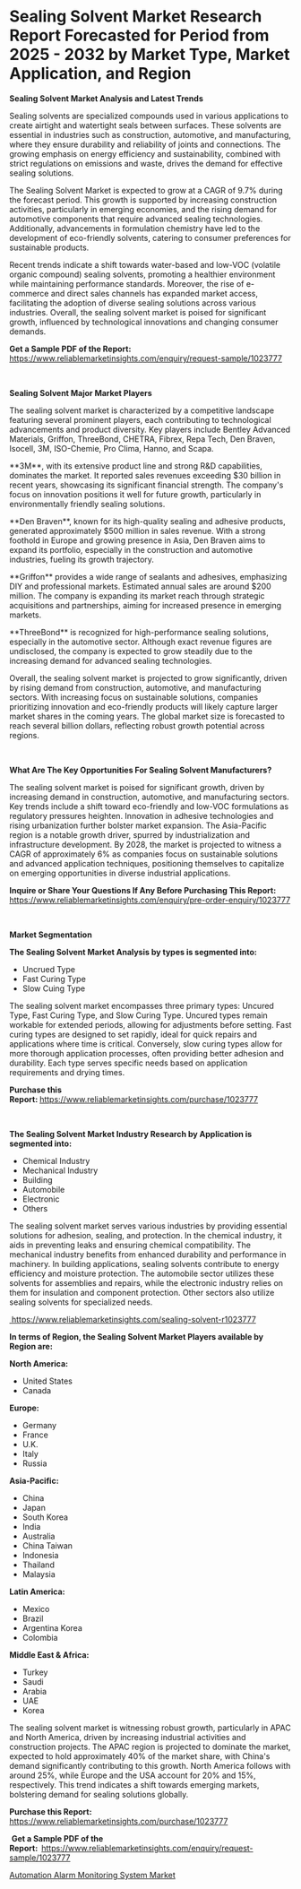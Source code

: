 <p><h1>Sealing Solvent Market Research Report Forecasted for Period from 2025 -  2032 by Market Type, Market Application, and Region</h1></p><p><strong>Sealing Solvent Market Analysis and Latest Trends</strong></p>
<p><p>Sealing solvents are specialized compounds used in various applications to create airtight and watertight seals between surfaces. These solvents are essential in industries such as construction, automotive, and manufacturing, where they ensure durability and reliability of joints and connections. The growing emphasis on energy efficiency and sustainability, combined with strict regulations on emissions and waste, drives the demand for effective sealing solutions.</p><p>The Sealing Solvent Market is expected to grow at a CAGR of 9.7% during the forecast period. This growth is supported by increasing construction activities, particularly in emerging economies, and the rising demand for automotive components that require advanced sealing technologies. Additionally, advancements in formulation chemistry have led to the development of eco-friendly solvents, catering to consumer preferences for sustainable products.</p><p>Recent trends indicate a shift towards water-based and low-VOC (volatile organic compound) sealing solvents, promoting a healthier environment while maintaining performance standards. Moreover, the rise of e-commerce and direct sales channels has expanded market access, facilitating the adoption of diverse sealing solutions across various industries. Overall, the sealing solvent market is poised for significant growth, influenced by technological innovations and changing consumer demands.</p></p>
<p><strong>Get a Sample PDF of the Report:&nbsp;</strong> <a href="https://www.reliablemarketinsights.com/enquiry/request-sample/1023777?utm_campaign=2943&utm_medium=2&utm_source=Github&utm_content=ia&utm_term=07032025&utm_id=sealing-solvent">https://www.reliablemarketinsights.com/enquiry/request-sample/1023777</a></p>
<p>&nbsp;</p>
<p><strong>Sealing Solvent Major Market Players</strong></p>
<p><p>The sealing solvent market is characterized by a competitive landscape featuring several prominent players, each contributing to technological advancements and product diversity. Key players include Bentley Advanced Materials, Griffon, ThreeBond, CHETRA, Fibrex, Repa Tech, Den Braven, Isocell, 3M, ISO-Chemie, Pro Clima, Hanno, and Scapa.</p><p>**3M**, with its extensive product line and strong R&D capabilities, dominates the market. It reported sales revenues exceeding $30 billion in recent years, showcasing its significant financial strength. The company's focus on innovation positions it well for future growth, particularly in environmentally friendly sealing solutions.</p><p>**Den Braven**, known for its high-quality sealing and adhesive products, generated approximately $500 million in sales revenue. With a strong foothold in Europe and growing presence in Asia, Den Braven aims to expand its portfolio, especially in the construction and automotive industries, fueling its growth trajectory.</p><p>**Griffon** provides a wide range of sealants and adhesives, emphasizing DIY and professional markets. Estimated annual sales are around $200 million. The company is expanding its market reach through strategic acquisitions and partnerships, aiming for increased presence in emerging markets.</p><p>**ThreeBond** is recognized for high-performance sealing solutions, especially in the automotive sector. Although exact revenue figures are undisclosed, the company is expected to grow steadily due to the increasing demand for advanced sealing technologies.</p><p>Overall, the sealing solvent market is projected to grow significantly, driven by rising demand from construction, automotive, and manufacturing sectors. With increasing focus on sustainable solutions, companies prioritizing innovation and eco-friendly products will likely capture larger market shares in the coming years. The global market size is forecasted to reach several billion dollars, reflecting robust growth potential across regions.</p></p>
<p>&nbsp;</p>
<p><strong>What Are The Key Opportunities For Sealing Solvent Manufacturers?</strong></p>
<p><p>The sealing solvent market is poised for significant growth, driven by increasing demand in construction, automotive, and manufacturing sectors. Key trends include a shift toward eco-friendly and low-VOC formulations as regulatory pressures heighten. Innovation in adhesive technologies and rising urbanization further bolster market expansion. The Asia-Pacific region is a notable growth driver, spurred by industrialization and infrastructure development. By 2028, the market is projected to witness a CAGR of approximately 6% as companies focus on sustainable solutions and advanced application techniques, positioning themselves to capitalize on emerging opportunities in diverse industrial applications.</p></p>
<p><strong>Inquire or Share Your Questions If Any Before Purchasing This Report:</strong> <a href="https://www.reliablemarketinsights.com/enquiry/pre-order-enquiry/1023777?utm_campaign=2943&utm_medium=2&utm_source=Github&utm_content=ia&utm_term=07032025&utm_id=sealing-solvent">https://www.reliablemarketinsights.com/enquiry/pre-order-enquiry/1023777</a></p>
<p>&nbsp;</p>
<p><strong>Market Segmentation</strong></p>
<p><strong>The Sealing Solvent Market Analysis by types is segmented into:</strong></p>
<p><ul><li>Uncrued Type</li><li>Fast Curing Type</li><li>Slow Cuing Type</li></ul></p>
<p><p>The sealing solvent market encompasses three primary types: Uncured Type, Fast Curing Type, and Slow Curing Type. Uncured types remain workable for extended periods, allowing for adjustments before setting. Fast curing types are designed to set rapidly, ideal for quick repairs and applications where time is critical. Conversely, slow curing types allow for more thorough application processes, often providing better adhesion and durability. Each type serves specific needs based on application requirements and drying times.</p></p>
<p><strong>Purchase this Report:&nbsp;</strong><a href="https://www.reliablemarketinsights.com/purchase/1023777?utm_campaign=2943&utm_medium=2&utm_source=Github&utm_content=ia&utm_term=07032025&utm_id=sealing-solvent">https://www.reliablemarketinsights.com/purchase/1023777</a></p>
<p>&nbsp;</p>
<p><strong>The Sealing Solvent Market Industry Research by Application is segmented into:</strong></p>
<p><ul><li>Chemical Industry</li><li>Mechanical Industry</li><li>Building</li><li>Automobile</li><li>Electronic</li><li>Others</li></ul></p>
<p><p>The sealing solvent market serves various industries by providing essential solutions for adhesion, sealing, and protection. In the chemical industry, it aids in preventing leaks and ensuring chemical compatibility. The mechanical industry benefits from enhanced durability and performance in machinery. In building applications, sealing solvents contribute to energy efficiency and moisture protection. The automobile sector utilizes these solvents for assemblies and repairs, while the electronic industry relies on them for insulation and component protection. Other sectors also utilize sealing solvents for specialized needs.</p></p>
<p><a href="https://www.reliablemarketinsights.com/sealing-solvent-r1023777?utm_campaign=2943&utm_medium=2&utm_source=Github&utm_content=ia&utm_term=07032025&utm_id=sealing-solvent">&nbsp;https://www.reliablemarketinsights.com/sealing-solvent-r1023777</a></p>
<p><strong>In terms of Region, the Sealing Solvent Market Players available by Region are:</strong></p>
<p>
    <p> <strong> North America: </strong>
        <ul>
            <li>United States</li>
            <li>Canada</li>
        </ul>
        </p> 
    <p> <strong> Europe: </strong>
        <ul>
            <li>Germany</li>
            <li>France</li>
            <li>U.K.</li>
            <li>Italy</li>
            <li>Russia</li>
        </ul>
        </p> 
    <p> <strong> Asia-Pacific: </strong>
        <ul>
            <li>China</li>
            <li>Japan</li>
            <li>South Korea</li>
            <li>India</li>
            <li>Australia</li>
            <li>China Taiwan</li>
            <li>Indonesia</li>
            <li>Thailand</li>
            <li>Malaysia</li>
        </ul>
        </p> 
    <p> <strong> Latin America: </strong>
        <ul>
            <li>Mexico</li>
            <li>Brazil</li>
            <li>Argentina Korea</li>
            <li>Colombia</li>
        </ul>
        </p> 
    <p> <strong> Middle East & Africa: </strong>
        <ul>
            <li>Turkey</li>
            <li>Saudi</li>
            <li>Arabia</li>
            <li>UAE</li>
            <li>Korea</li>
        </ul>
    </p>
    </p>
<p><p>The sealing solvent market is witnessing robust growth, particularly in APAC and North America, driven by increasing industrial activities and construction projects. The APAC region is projected to dominate the market, expected to hold approximately 40% of the market share, with China's demand significantly contributing to this growth. North America follows with around 25%, while Europe and the USA account for 20% and 15%, respectively. This trend indicates a shift towards emerging markets, bolstering demand for sealing solutions globally.</p></p>
<p><strong>Purchase this Report: </strong><a href="https://www.reliablemarketinsights.com/purchase/1023777?utm_campaign=2943&utm_medium=2&utm_source=Github&utm_content=ia&utm_term=07032025&utm_id=sealing-solvent">https://www.reliablemarketinsights.com/purchase/1023777</a></p>
<p>&nbsp;<strong>Get a Sample PDF of the Report:&nbsp;&nbsp;</strong><a href="https://www.reliablemarketinsights.com/enquiry/request-sample/1023777?utm_campaign=2943&utm_medium=2&utm_source=Github&utm_content=ia&utm_term=07032025&utm_id=sealing-solvent">https://www.reliablemarketinsights.com/enquiry/request-sample/1023777</a></p>
<p><strong></strong></p>
<p><p><a href="https://github.com/elitasvimal/Market-Research-Report-List-1/blob/main/automation-alarm-monitoring-system-market.md?utm_campaign=2943&utm_medium=2&utm_source=Github&utm_content=ia&utm_term=07032025&utm_id=sealing-solvent">Automation Alarm Monitoring System Market</a></p></p>